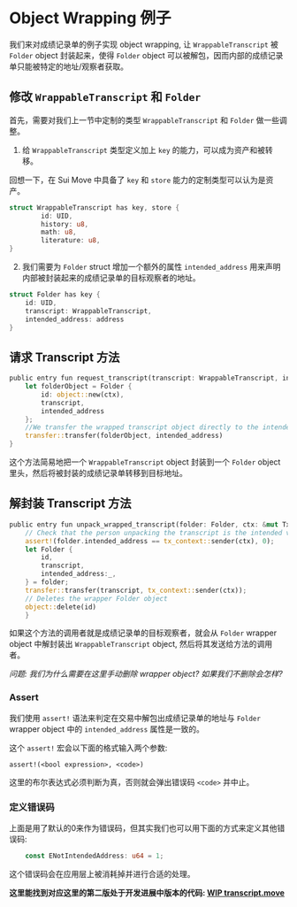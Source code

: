 # Object Wrapping 例子

我们来对成绩记录单的例子实现 object wrapping, 让 `WrappableTranscript` 被 `Folder` object 封装起来，使得 `Folder` object 可以被解包，因而内部的成绩记录单只能被特定的地址/观察者获取。

## 修改 `WrappableTranscript` 和 `Folder`

首先，需要对我们上一节中定制的类型 `WrappableTranscript` 和 `Folder` 做一些调整。

1. 给 `WrappableTranscript` 类型定义加上 `key` 的能力，可以成为资产和被转移。

回想一下，在 Sui Move 中具备了 `key` 和 `store` 能力的定制类型可以认为是资产。

```rust
struct WrappableTranscript has key, store {
        id: UID,
        history: u8,
        math: u8,
        literature: u8,
}
```

2. 我们需要为 `Folder` struct 增加一个额外的属性 `intended_address` 用来声明内部被封装起来的成绩记录单的目标观察者的地址。 

``` rust
struct Folder has key {
    id: UID,
    transcript: WrappableTranscript,
    intended_address: address
}
```

## 请求 Transcript 方法

```rust
public entry fun request_transcript(transcript: WrappableTranscript, intended_address: address, ctx: &mut TxContext){
    let folderObject = Folder {
        id: object::new(ctx),
        transcript,
        intended_address
    };
    //We transfer the wrapped transcript object directly to the intended address
    transfer::transfer(folderObject, intended_address)
}
```

这个方法简易地把一个 `WrappableTranscript` object 封装到一个 `Folder` object 里头，然后将被封装的成绩记录单转移到目标地址。

## 解封装 Transcript 方法

```rust
public entry fun unpack_wrapped_transcript(folder: Folder, ctx: &mut TxContext){
    // Check that the person unpacking the transcript is the intended viewer
    assert!(folder.intended_address == tx_context::sender(ctx), 0);
    let Folder {
        id,
        transcript,
        intended_address:_,
    } = folder;
    transfer::transfer(transcript, tx_context::sender(ctx));
    // Deletes the wrapper Folder object
    object::delete(id)
    }
```

如果这个方法的调用者就是成绩记录单的目标观察者，就会从 `Folder` wrapper object 中解封装出 `WrappableTranscript` object, 然后将其发送给方法的调用者。

*问题: 我们为什么需要在这里手动删除 wrapper object? 如果我们不删除会怎样?*

### Assert

我们使用 `assert!` 语法来判定在交易中解包出成绩记录单的地址与 `Folder` wrapper object 中的 `intended_address` 属性是一致的。

这个 `assert!` 宏会以下面的格式输入两个参数:

```
assert!(<bool expression>, <code>)
```

这里的布尔表达式必须判断为真，否则就会弹出错误码 `<code>` 并中止。

### 定义错误码

上面是用了默认的0来作为错误码，但其实我们也可以用下面的方式来定义其他错误码:

```rust
    const ENotIntendedAddress: u64 = 1;
```

这个错误码会在应用层上被消耗掉并进行合适的处理。

**这里能找到对应这里的第二版处于开发进展中版本的代码: [WIP transcript.move](../example_projects/transcript/sources/transcript_2.move_wip)**

